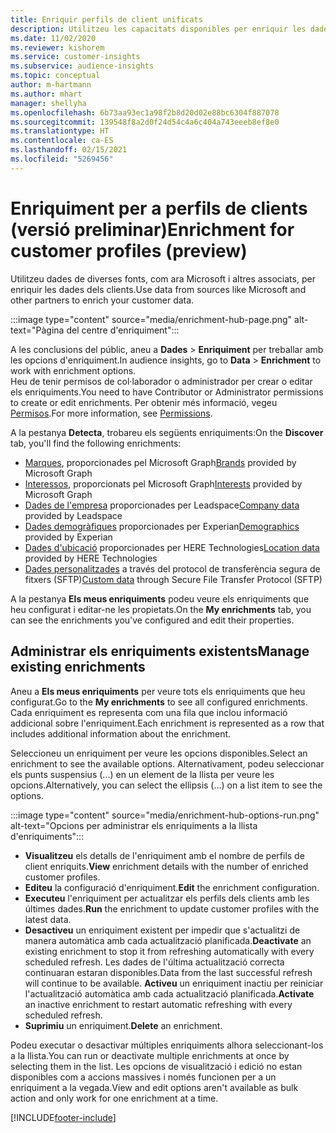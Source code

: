 ```yaml
---
title: Enriquir perfils de client unificats
description: Utilitzeu les capacitats disponibles per enriquir les dades dels clients.
ms.date: 11/02/2020
ms.reviewer: kishorem
ms.service: customer-insights
ms.subservice: audience-insights
ms.topic: conceptual
author: m-hartmann
ms.author: mhart
manager: shellyha
ms.openlocfilehash: 6b73aa93ec1a98f2b8d20d02e88bc6304f887078
ms.sourcegitcommit: 139548f8a2d0f24d54c4a6c404a743eeeb8ef8e0
ms.translationtype: HT
ms.contentlocale: ca-ES
ms.lasthandoff: 02/15/2021
ms.locfileid: "5269456"
---
```

# <a name="enrichment-for-customer-profiles-preview"></a><span data-ttu-id="5abf1-103">Enriquiment per a perfils de clients (versió preliminar)</span><span class="sxs-lookup"><span data-stu-id="5abf1-103">Enrichment for customer profiles (preview)</span></span>

<span data-ttu-id="5abf1-104">Utilitzeu dades de diverses fonts, com ara Microsoft i altres associats, per enriquir les dades dels clients.</span><span class="sxs-lookup"><span data-stu-id="5abf1-104">Use data from sources like Microsoft and other partners to enrich your customer data.</span></span>

:::image type="content" source="media/enrichment-hub-page.png" alt-text="Pàgina del centre d'enriquiment":::

<span data-ttu-id="5abf1-106">A les conclusions del públic, aneu a **Dades** > **Enriquiment** per treballar amb les opcions d'enriquiment.</span><span class="sxs-lookup"><span data-stu-id="5abf1-106">In audience insights, go to **Data** > **Enrichment** to work with enrichment options.</span></span>    
<span data-ttu-id="5abf1-107">Heu de tenir permisos de col·laborador o administrador per crear o editar els enriquiments.</span><span class="sxs-lookup"><span data-stu-id="5abf1-107">You need to have Contributor or Administrator permissions to create or edit enrichments.</span></span> <span data-ttu-id="5abf1-108">Per obtenir més informació, vegeu [Permisos](permissions.md).</span><span class="sxs-lookup"><span data-stu-id="5abf1-108">For more information, see [Permissions](permissions.md).</span></span>

<span data-ttu-id="5abf1-109">A la pestanya **Detecta**, trobareu els següents enriquiments:</span><span class="sxs-lookup"><span data-stu-id="5abf1-109">On the **Discover** tab, you'll find the following enrichments:</span></span>

- <span data-ttu-id="5abf1-110">[Marques](enrichment-microsoft-graph.md), proporcionades pel Microsoft Graph</span><span class="sxs-lookup"><span data-stu-id="5abf1-110">[Brands](enrichment-microsoft-graph.md) provided by Microsoft Graph</span></span>
- <span data-ttu-id="5abf1-111">[Interessos](enrichment-microsoft-graph.md), proporcionats pel Microsoft Graph</span><span class="sxs-lookup"><span data-stu-id="5abf1-111">[Interests](enrichment-microsoft-graph.md) provided by Microsoft Graph</span></span>
- <span data-ttu-id="5abf1-112">[Dades de l'empresa](enrichment-leadspace.md) proporcionades per Leadspace</span><span class="sxs-lookup"><span data-stu-id="5abf1-112">[Company data](enrichment-leadspace.md) provided by Leadspace</span></span>
- <span data-ttu-id="5abf1-113">[Dades demogràfiques](enrichment-experian.md) proporcionades per Experian</span><span class="sxs-lookup"><span data-stu-id="5abf1-113">[Demographics](enrichment-experian.md) provided by Experian</span></span>
- <span data-ttu-id="5abf1-114">[Dades d'ubicació](enrichment-here.md) proporcionades per HERE Technologies</span><span class="sxs-lookup"><span data-stu-id="5abf1-114">[Location data](enrichment-here.md) provided by HERE Technologies</span></span>
- <span data-ttu-id="5abf1-115">[Dades personalitzades](enrichment-SFTP-custom-import.md) a través del protocol de transferència segura de fitxers (SFTP)</span><span class="sxs-lookup"><span data-stu-id="5abf1-115">[Custom data](enrichment-SFTP-custom-import.md) through Secure File Transfer Protocol (SFTP)</span></span>

<span data-ttu-id="5abf1-116">A la pestanya **Els meus enriquiments** podeu veure els enriquiments que heu configurat i editar-ne les propietats.</span><span class="sxs-lookup"><span data-stu-id="5abf1-116">On the **My enrichments** tab, you can see the enrichments you've configured and edit their properties.</span></span>

## <a name="manage-existing-enrichments"></a><span data-ttu-id="5abf1-117">Administrar els enriquiments existents</span><span class="sxs-lookup"><span data-stu-id="5abf1-117">Manage existing enrichments</span></span>

<span data-ttu-id="5abf1-118">Aneu a **Els meus enriquiments** per veure tots els enriquiments que heu configurat.</span><span class="sxs-lookup"><span data-stu-id="5abf1-118">Go to the **My enrichments** to see all configured enrichments.</span></span> <span data-ttu-id="5abf1-119">Cada enriquiment es representa com una fila que inclou informació addicional sobre l'enriquiment.</span><span class="sxs-lookup"><span data-stu-id="5abf1-119">Each enrichment is represented as a row that includes additional information about the enrichment.</span></span>

<span data-ttu-id="5abf1-120">Seleccioneu un enriquiment per veure les opcions disponibles.</span><span class="sxs-lookup"><span data-stu-id="5abf1-120">Select an enrichment to see the available options.</span></span> <span data-ttu-id="5abf1-121">Alternativament, podeu seleccionar els punts suspensius (...) en un element de la llista per veure les opcions.</span><span class="sxs-lookup"><span data-stu-id="5abf1-121">Alternatively, you can select the ellipsis (...) on a list item to see the options.</span></span>

:::image type="content" source="media/enrichment-hub-options-run.png" alt-text="Opcions per administrar els enriquiments a la llista d'enriquiments":::

- <span data-ttu-id="5abf1-123">**Visualitzeu** els detalls de l'enriquiment amb el nombre de perfils de client enriquits.</span><span class="sxs-lookup"><span data-stu-id="5abf1-123">**View** enrichment details with the number of enriched customer profiles.</span></span>
- <span data-ttu-id="5abf1-124">**Editeu** la configuració d'enriquiment.</span><span class="sxs-lookup"><span data-stu-id="5abf1-124">**Edit** the enrichment configuration.</span></span>
- <span data-ttu-id="5abf1-125">**Executeu** l'enriquiment per actualitzar els perfils dels clients amb les últimes dades.</span><span class="sxs-lookup"><span data-stu-id="5abf1-125">**Run** the enrichment to update customer profiles with the latest data.</span></span>
- <span data-ttu-id="5abf1-126">**Desactiveu** un enriquiment existent per impedir que s'actualitzi de manera automàtica amb cada actualització planificada.</span><span class="sxs-lookup"><span data-stu-id="5abf1-126">**Deactivate** an existing enrichment to stop it from refreshing automatically with every scheduled refresh.</span></span> <span data-ttu-id="5abf1-127">Les dades de l'última actualització correcta continuaran estaran disponibles.</span><span class="sxs-lookup"><span data-stu-id="5abf1-127">Data from the last successful refresh will continue to be available.</span></span> <span data-ttu-id="5abf1-128">**Activeu** un enriquiment inactiu per reiniciar l'actualització automàtica amb cada actualització planificada.</span><span class="sxs-lookup"><span data-stu-id="5abf1-128">**Activate** an inactive enrichment to restart automatic refreshing with every scheduled refresh.</span></span>
- <span data-ttu-id="5abf1-129">**Suprimiu** un enriquiment.</span><span class="sxs-lookup"><span data-stu-id="5abf1-129">**Delete** an enrichment.</span></span>

<span data-ttu-id="5abf1-130">Podeu executar o desactivar múltiples enriquiments alhora seleccionant-los a la llista.</span><span class="sxs-lookup"><span data-stu-id="5abf1-130">You can run or deactivate multiple enrichments at once by selecting them in the list.</span></span> <span data-ttu-id="5abf1-131">Les opcions de visualització i edició no estan disponibles com a accions massives i només funcionen per a un enriquiment a la vegada.</span><span class="sxs-lookup"><span data-stu-id="5abf1-131">View and edit options aren't available as bulk action and only work for one enrichment at a time.</span></span>


[!INCLUDE[footer-include](../includes/footer-banner.md)]